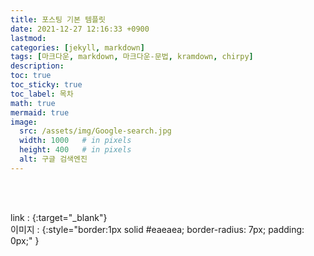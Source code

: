 ```yaml
---
title: 포스팅 기본 템플릿
date: 2021-12-27 12:16:33 +0900
lastmod:
categories: [jekyll, markdown]
tags: [마크다운, markdown, 마크다운-문법, kramdown, chirpy]
description: 
toc: true
toc_sticky: true
toc_label: 목차
math: true
mermaid: true
image:
  src: /assets/img/Google-search.jpg
  width: 1000   # in pixels
  height: 400   # in pixels
  alt: 구글 검색엔진
---
```



<!-- 상단 광고 -->
<br>
<div class="card">
<script async src="https://pagead2.googlesyndication.com/pagead/js/adsbygoogle.js?client=ca-pub-8993100314477491"
     crossorigin="anonymous"></script>
<ins class="adsbygoogle"
     style="display:block; text-align:center;"
     data-ad-layout="in-article"
     data-ad-format="fluid"
     data-ad-client="ca-pub-8993100314477491"
     data-ad-slot="6115278830"></ins>
<script>
     (adsbygoogle = window.adsbygoogle || []).push({});
</script>
</div>
<br>

<!-- start post -->
link : [](){:target="_blank"}  
이미지 : ![](){:style="border:1px solid #eaeaea; border-radius: 7px; padding: 0px;" }

<!-- end post -->

<!-- 상단 광고 -->
<br>
<div class="card">
<script async src="https://pagead2.googlesyndication.com/pagead/js/adsbygoogle.js?client=ca-pub-8993100314477491"
     crossorigin="anonymous"></script>
<!-- 디스플레이광고-수평형 -->
<ins class="adsbygoogle"
     style="display:block"
     data-ad-client="ca-pub-8993100314477491"
     data-ad-slot="9549119208"
     data-ad-format="auto"
     data-full-width-responsive="true"></ins>
<script>
     (adsbygoogle = window.adsbygoogle || []).push({});
</script>
</div>
<br>